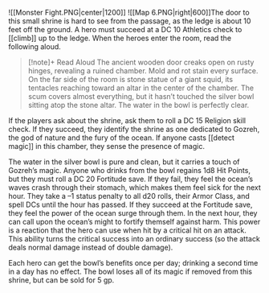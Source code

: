 ![[Monster Fight.PNG|center|1200]]
![[Map 6.PNG|right|600]]The door to this small shrine is hard to see from the passage, as the ledge is about 10 feet off the ground. A hero must succeed at a DC 10 Athletics check to [[climb]] up to the ledge. When the heroes enter the room, read the following aloud.

> [!note]+ Read Aloud
> The ancient wooden door creaks open on rusty hinges, revealing a ruined chamber. Mold and rot stain every surface. On the far side of the room is stone statue of a giant squid, its tentacles reaching toward an altar in the center of the chamber. The scum covers almost everything, but it hasn’t touched the silver bowl sitting atop the stone altar. The water in the bowl is perfectly clear.

If the players ask about the shrine, ask them to roll a DC 15 Religion  skill check. If they succeed, they identify the shrine as one dedicated to Gozreh, the god of nature and the fury of the ocean. If anyone casts [[detect magic]] in this chamber, they sense the presence of magic. 

The water in the silver bowl is pure and clean, but it carries a touch of Gozreh’s magic. Anyone who drinks from the bowl regains 1d8 Hit Points, but they must roll a DC 20 Fortitude  save. If they fail, they feel the ocean’s waves crash through their stomach, which makes them feel sick for the next hour. They take a –1 status penalty to all d20 rolls, their Armor Class, and spell DCs until the hour has passed. If they succeed at the Fortitude save, they feel the power of the ocean surge through them. In the next hour, they can call upon the ocean’s might to fortify themself against harm. This power is a reaction that the hero can use when hit by a critical hit on an attack. This ability turns the critical success into an ordinary success (so the attack deals normal damage instead of double damage). 

Each hero can get the bowl’s benefits once per day; drinking a second time in a day has no effect. The bowl loses all of its magic if removed from this shrine, but can be sold for 5 gp.